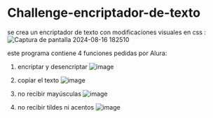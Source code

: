 # Challenge-encriptador-de-texto
  
se crea un encriptador de texto con modificaciones visuales en css :
![Captura de pantalla 2024-08-16 182510](https://github.com/user-attachments/assets/b6666279-94d1-4abc-ab83-0abfa218b582)


este programa contiene 4 funciones pedidas por Alura:

1) encriptar y desencriptar ![image](https://github.com/user-attachments/assets/1a9991fa-c43f-4cd8-b9e6-2497a13aba26)

2) copiar el texto   ![image](https://github.com/user-attachments/assets/dd2ab223-8c97-4b27-b16c-a751c9a374de)

3) no recibir mayúsculas ![image](https://github.com/user-attachments/assets/ff94a83c-e25f-44f3-ac49-5c78830fe740)

4) no recibir tildes ni acentos ![image](https://github.com/user-attachments/assets/9ed023ce-51de-4f2f-9350-63f6be137592)



